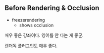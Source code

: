 ## Before Rendering & Occlusion 

- freezerendering 
	- shows occlusion 

매우 좋은 강좌이다. 영어를 안 다는 게 좋군. 

렌더독 플러그인도 매우 좋다. 

